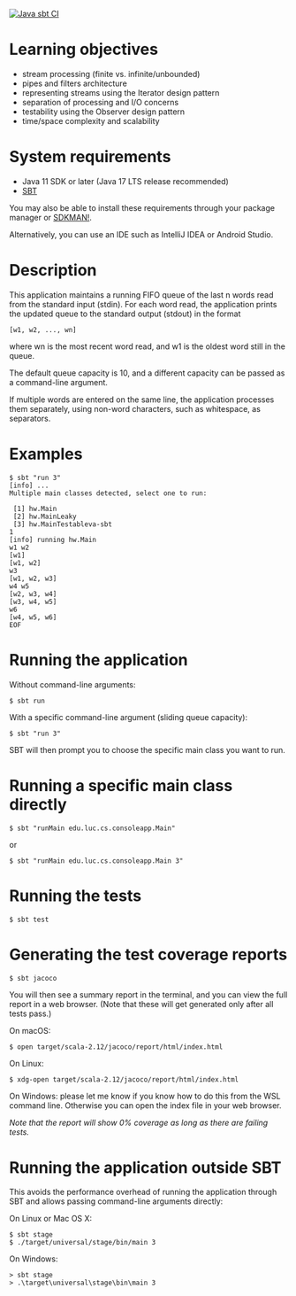 [![Java sbt CI](https://github.com/lucproglangcourse/consoleapp-java/actions/workflows/java-sbt.yml/badge.svg)](https://github.com/lucproglangcourse/consoleapp-java/actions/workflows/java-sbt.yml)

# Learning objectives

* stream processing (finite vs. infinite/unbounded)
* pipes and filters architecture
* representing streams using the Iterator design pattern
* separation of processing and I/O concerns
* testability using the Observer design pattern
* time/space complexity and scalability

# System requirements

* Java 11 SDK or later (Java 17 LTS release recommended)
* [SBT](https://www.scala-sbt.org/1.x/docs/Setup.html)

You may also be able to install these requirements through your package manager or [SDKMAN!](https://sdkman.io/).

Alternatively, you can use an IDE such as IntelliJ IDEA or Android Studio.

# Description

This application maintains a running FIFO queue of the last n words read from the standard input (stdin).
For each word read, the application prints the updated queue to the standard output (stdout) in the format

    [w1, w2, ..., wn]

where wn is the most recent word read, and w1 is the oldest word still in the queue.

The default queue capacity is 10, and a different capacity can be passed as a command-line argument.

If multiple words are entered on the same line, the application processes them separately, using non-word characters, such as whitespace, as separators.

# Examples

```
$ sbt "run 3"
[info] ...
Multiple main classes detected, select one to run:

 [1] hw.Main
 [2] hw.MainLeaky
 [3] hw.MainTestableva-sbt
1
[info] running hw.Main
w1 w2
[w1]
[w1, w2]
w3
[w1, w2, w3]
w4 w5
[w2, w3, w4]
[w3, w4, w5]
w6
[w4, w5, w6]
EOF
```

# Running the application

Without command-line arguments:

    $ sbt run

With a specific command-line argument (sliding queue capacity):

    $ sbt "run 3"

SBT will then prompt you to choose the specific main class you want to run.

# Running a specific main class directly

    $ sbt "runMain edu.luc.cs.consoleapp.Main"

or

    $ sbt "runMain edu.luc.cs.consoleapp.Main 3"

# Running the tests

    $ sbt test

# Generating the test coverage reports

    $ sbt jacoco

You will then see a summary report in the terminal, and you can view the full report in a web browser.
(Note that these will get generated only after all tests pass.)

On macOS:

    $ open target/scala-2.12/jacoco/report/html/index.html

On Linux:

    $ xdg-open target/scala-2.12/jacoco/report/html/index.html

On Windows: please let me know if you know how to do this from the WSL
command line. Otherwise you can open the index file in your web browser.

*Note that the report will show 0% coverage as long as there are failing tests.*

# Running the application outside SBT

This avoids the performance overhead of running the application through SBT and allows passing command-line arguments directly:

On Linux or Mac OS X:

    $ sbt stage
    $ ./target/universal/stage/bin/main 3

On Windows:

    > sbt stage
    > .\target\universal\stage\bin\main 3
